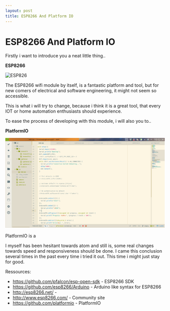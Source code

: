 ```yaml
---
layout: post
title: ESP8266 And Platform IO
---
```


# ESP8266 And Platform IO

Firstly i want to introduce you a neat little thing..

**ESP8266**

![ESP826](/images/2016/03/esp8266.jpg)

The ESP8266 wifi module by itself, is a fantastic platform and tool,
but for new comers of electrical and software engineering, it might not seem so accessible.

This is what i will try to change, because i think it is a great tool, that every IOT or home automation enthusiasts should experience.

To ease the process of developing with this module, i will also you to..

**PlatformIO**

![PlatformIO](/images/2016/03/platformio.png)

PlatformIO is a

I myself has been hesitant towards atom and still is, some real changes towards speed and responsiveness should be done. I came this conclusion several times in the past every time i tried it out. This time i might just stay for good.

Ressources:
-   https://github.com/pfalcon/esp-open-sdk - ESP8266 SDK
-   https://github.com/esp8266/Arduino - Arduino like syntax for ESP8266
-   http://esp8266.net/ -
-   http://www.esp8266.com/ - Community site
-   https://github.com/platformio - PlatformIO
